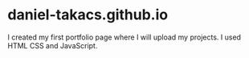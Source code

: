 # daniel-takacs.github.io

I created my first portfolio page where I will upload my projects. I used HTML CSS and JavaScript. 

